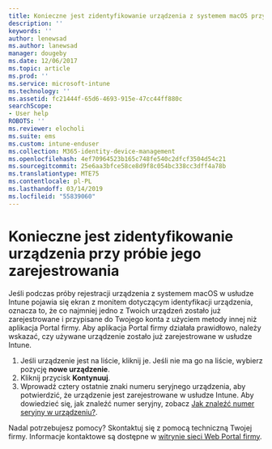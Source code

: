 ```yaml
---
title: Konieczne jest zidentyfikowanie urządzenia z systemem macOS przy próbie jego zarejestrowania | Microsoft Docs
description: ''
keywords: ''
author: lenewsad
ms.author: lanewsad
manager: dougeby
ms.date: 12/06/2017
ms.topic: article
ms.prod: ''
ms.service: microsoft-intune
ms.technology: ''
ms.assetid: fc21444f-65d6-4693-915e-47cc44ff880c
searchScope:
- User help
ROBOTS: ''
ms.reviewer: elocholi
ms.suite: ems
ms.custom: intune-enduser
ms.collection: M365-identity-device-management
ms.openlocfilehash: 4ef70964523b165c748fe540c2dfcf3504d54c21
ms.sourcegitcommit: 25e6aa3bfce58ce8d9f8c054bc338cc3dff4a78b
ms.translationtype: MTE75
ms.contentlocale: pl-PL
ms.lasthandoff: 03/14/2019
ms.locfileid: "55839060"
---
```

# <a name="you-need-to-identify-your-device-when-youre-trying-to-enroll"></a>Konieczne jest zidentyfikowanie urządzenia przy próbie jego zarejestrowania

Jeśli podczas próby rejestracji urządzenia z systemem macOS w usłudze Intune pojawia się ekran z monitem dotyczącym identyfikacji urządzenia, oznacza to, że co najmniej jedno z Twoich urządzeń zostało już zarejestrowane i przypisane do Twojego konta z użyciem metody innej niż aplikacja Portal firmy. Aby aplikacja Portal firmy działała prawidłowo, należy wskazać, czy używane urządzenie zostało już zarejestrowane w usłudze Intune.

1. Jeśli urządzenie jest na liście, kliknij je. Jeśli nie ma go na liście, wybierz pozycję **nowe urządzenie**.
2. Kliknij przycisk **Kontynuuj**.
3. Wprowadź cztery ostatnie znaki numeru seryjnego urządzenia, aby potwierdzić, że urządzenie jest zarejestrowane w usłudze Intune. Aby dowiedzieć się, jak znaleźć numer seryjny, zobacz [Jak znaleźć numer seryjny w urządzeniu?](how-do-i-find-the-serial-number-on-my-device-macos.md).

Nadal potrzebujesz pomocy? Skontaktuj się z pomocą techniczną Twojej firmy. Informacje kontaktowe są dostępne w [witrynie sieci Web Portal firmy](https://go.microsoft.com/fwlink/?linkid=2010980).
